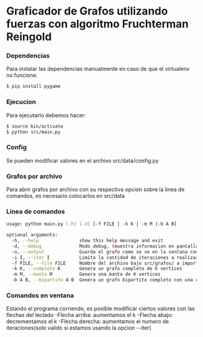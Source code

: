 # Graficador de Grafos utilizando fuerzas con algoritmo Fruchterman Reingold

### Dependencias

Para instalar las dependencias manualmente en caso de que el virtualenv no funcione:

```sh
$ pip install pygame
```

### Ejecucion

Para ejecutarlo debemos hacer:

```sh
$ source bin/activate
$ python src/main.py
```

### Config
Se pueden modificar valores en el archivo src/data/config.py

### Grafos por archivo
Para abrir grafos por archivo con su respectiva opcion sobre la linea de comandos, es necesario colocarlos en src/data

### Linea de comandos

```sh
usage: python main.py [-h] [-d] [-f FILE | -k K | -m M |-b A B]

optional arguments:
  -h, --help               show this help message and exit
  -d, --debug              Modo debug, (muestra informacion en pantalla, y los desplazamientos de los nodos en la terminal)
  -o, --output             Guarda el grafo como se ve en la ventana como una imagen, cuando se apreta la tecla Esc
  -i I, --iter I           Limita la cantidad de iteraciones a realizar del algoritmo 
  -f FILE, --file FILE     Nombre del archivo bajo src/grafos/ a importar
  -k K, --complete K       Genera un grafo completo de K vertices
  -m M, --manta M          Genera una manta de K vertices
  -b A B, --bipartite A B  Genera un grafo bipartito completo con una componente de A vertices y la otra de B vertices
```

### Comandos en ventana
Estando el programa corriendo, es posible modificar ciertos valores con las flechas del teclado
-Flecha arriba: aumentamos el k
-Flecha abajo: decrementamos el k
-Flecha derecha: aumentamos el numero de iteraciones(solo valido si estamos usando la opcion --iter)
